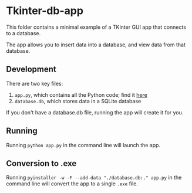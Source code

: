 # Tkinter-db-app

This folder contains a minimal example of a TKinter GUI app that connects to a database.

The app allows you to insert data into a database, and view data from that database.

## Development

There are two key files:

1. `app.py`, which contains all the Python code; find it [here](./app.py)
2. `database.db`, which stores data in a SQLite database

If you don't have a database.db file, running the app will create it for you.

## Running

Running `python app.py` in the command line will launch the app.

## Conversion to .exe

Running `pyinstaller -w -F --add-data "./database.db:." app.py` in the command line will convert the app to a single `.exe` file.
